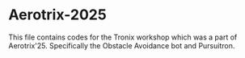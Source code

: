# Aerotrix-2025
This file contains codes for the Tronix workshop which was a part of Aerotrix'25. Specifically the Obstacle Avoidance bot and Pursuitron.
